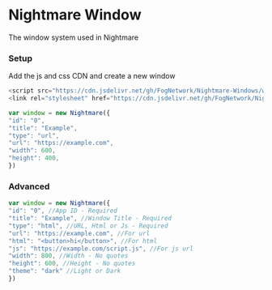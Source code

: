 # Nightmare Window
The window system used in Nightmare

### Setup
Add the js and css CDN and create a new window

```js
<script src="https://cdn.jsdelivr.net/gh/FogNetwork/Nightmare-Windows/windows.min.js"></script>
<link rel="stylesheet" href="https://cdn.jsdelivr.net/gh/FogNetwork/Nightmare-Windows/windows.css">

var window = new Nightmare({
"id": "0",
"title": "Example",
"type": "url",
"url": "https://example.com",
"width": 600,
"height": 400,
})
```

### Advanced
```js
var window = new Nightmare({
"id": "0", //App ID - Required
"title": "Example", //Window Title - Required
"type": "html", //URL, Html or Js - Required
"url": "https://example.com", //For url
"html": "<button>hi</button>", //For html
"js": "https://example.com/script.js", //For js url
"width": 800, //Width - No quotes
"height": 600, //Height - No quotes
"theme": "dark" //Light or Dark
})